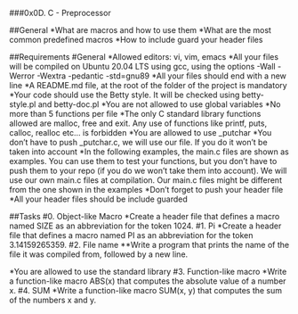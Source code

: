 ###0x0D. C - Preprocessor

##General
*What are macros and how to use them
*What are the most common predefined macros
*How to include guard your header files

##Requirements
#General
*Allowed editors: vi, vim, emacs
*All your files will be compiled on Ubuntu 20.04 LTS using gcc, using the options -Wall -Werror -Wextra -pedantic -std=gnu89
*All your files should end with a new line
*A README.md file, at the root of the folder of the project is mandatory
*Your code should use the Betty style. It will be checked using betty-style.pl and betty-doc.pl
*You are not allowed to use global variables
*No more than 5 functions per file
*The only C standard library functions allowed are malloc, free and exit. Any use of functions like printf, puts, calloc, realloc etc… is forbidden
*You are allowed to use _putchar
*You don’t have to push _putchar.c, we will use our file. If you do it won’t be taken into account
*In the following examples, the main.c files are shown as examples. You can use them to test your functions, but you don’t have to push them to your repo (if you do we won’t take them into account). We will use our own main.c files at compilation. Our main.c files might be different from the one shown in the examples
*Don’t forget to push your header file
*All your header files should be include guarded

##Tasks
#0. Object-like Macro
*Create a header file that defines a macro named SIZE as an abbreviation for the token 1024.
#1. Pi
*Create a header file that defines a macro named PI as an abbreviation for the token 3.14159265359.
#2. File name
**Write a program that prints the name of the file it was compiled from, followed by a new line.

*You are allowed to use the standard library
#3. Function-like macro
*Write a function-like macro ABS(x) that computes the absolute value of a number x.
#4. SUM
*Write a function-like macro SUM(x, y) that computes the sum of the numbers x and y.
